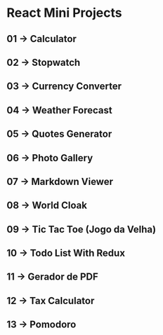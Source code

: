 # React Mini Projects

## 01 -> Calculator

## 02 -> Stopwatch

## 03 -> Currency Converter

## 04 -> Weather Forecast

## 05 -> Quotes Generator

## 06 -> Photo Gallery

## 07 -> Markdown Viewer

## 08 -> World Cloak

## 09 -> Tic Tac Toe (Jogo da Velha)

## 10 -> Todo List With Redux

## 11 -> Gerador de PDF

## 12 -> Tax Calculator

## 13 -> Pomodoro
